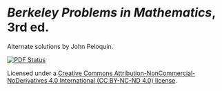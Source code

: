 # _Berkeley Problems in Mathematics_, 3rd ed.
Alternate solutions by John Peloquin.

[![PDF Status](https://www.sharelatex.com/github/repos/blargoner/math-berkeley/builds/latest/badge.svg)](https://www.sharelatex.com/github/repos/blargoner/math-berkeley/builds/latest/output.pdf)

Licensed under a [Creative Commons Attribution-NonCommercial-NoDerivatives 4.0 International (CC BY-NC-ND 4.0) license](http://creativecommons.org/licenses/by-nc-nd/4.0/).
